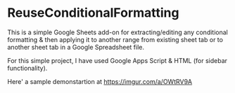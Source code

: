# ReuseConditionalFormatting
This is a simple Google Sheets add-on for extracting/editing any conditional formatting &amp; then applying it to another range from existing sheet tab or to another sheet tab in a Google Spreadsheet file.

For this simple project, I have used Google Apps Script & HTML (for sidebar functionality).

Here' a sample demonstartion at https://imgur.com/a/OWtRV9A
